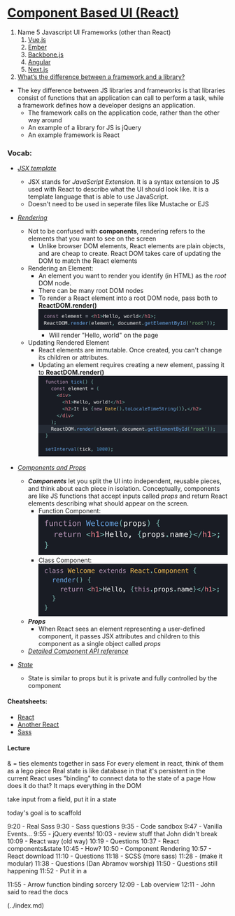 # [Component Based UI (React)](https://reactjs.org/)

1. Name 5 Javascript UI Frameworks (other than React)
   1. [Vue.js](https://vuejs.org/)
   2. [Ember](https://emberjs.com/)
   3. [Backbone.js](https://backbonejs.org/)
   4. [Angular](https://angularjs.org/)
   5. [Next.js](https://nextjs.org/)
2. [What’s the difference between a framework and a library?](https://blog.newrelic.com/engineering/best-javascript-libraries-frameworks/#:~:text=The%20key%20difference%20between%20JavaScript,than%20the%20other%20way%20around.)

- The key difference between JS libraries and frameworks is that libraries consist of functions that an application can call to perform a task, while a framework defines how a developer designs an application.
  - The framework calls on the application code, rather than the other way around
  - An example of a library for JS is jQuery
  - An example framework is React

### Vocab:

- [_JSX template_](https://reactjs.org/docs/introducing-jsx.html)
  - JSX stands for _JavaScript Extension_. It is a syntax extension to JS used with React to describe what the UI should look like. It is a template language that is able to use JavaScript.
  - Doesn't need to be used in seperate files like Mustache or EJS
- [_Rendering_](https://reactjs.org/docs/rendering-elements.html)

  - Not to be confused with **components**, rendering refers to the elements that you want to see on the screen
    - Unlike browser DOM elements, React elements are plain objects, and are cheap to create. React DOM takes care of updating the DOM to match the React elements
  - Rendering an Element:
    - An element you want to render you identify (in HTML) as the _root_ DOM node.
    - There can be many root DOM nodes
    - To render a React element into a root DOM node, pass both to **ReactDOM.render()**
      ![React DOM render](img/reactDom.png)
      - Will render "Hello, world" on the page
  - Updating Rendered Element
    - React elements are immutable. Once created, you can't change its children or attributes.
    - Updating an element requires creating a new element, passing it to **ReactDOM.render()**
      ![React DOM render update](img/reactDomUpdate.png)

- [_Components and Props_](https://reactjs.org/docs/components-and-props.html)
  - _**Components**_ let you split the UI into independent, reusable pieces, and think about each piece in isolation. Conceptually, components are like JS functions that accept inputs called _props_ and return React elements describing what should appear on the screen.
    - Function Component:
      ![Function component](img/funComp.png)
    - Class Component:
      ![Class Component](img/classComp.png)
  - _**Props**_
    - When React sees an element representing a user-defined component, it passes JSX attributes and children to this component as a single object called _props_
  - [_Detailed Component API reference_](https://reactjs.org/docs/react-component.html)
- [_State_](https://reactjs.org/docs/state-and-lifecycle.html)
  - State is similar to props but it is private and fully controlled by the component

#### Cheatsheets:

- [React](https://devhints.io/react)
- [Another React](https://reactcheatsheet.com/)
- [Sass](https://devhints.io/sass)

#### Lecture

& = ties elements together in sass
For every element in react, think of them as a lego piece
Real state is like database in that it's persistent in the current
React uses "binding" to connect data to the state of a page
How does it do that?
It maps everything in the DOM

take input from a field, put it in a state

today's goal is to scaffold

9:20 - Real Sass
9:30 - Sass questions
9:35 - Code sandbox
9:47 - Vanilla Events...
9:55 - jQuery events!
10:03 - review stuff that John didn't break
10:09 - React way (old way)
10:19 - Questions
10:37 - React components&state
10:45 - How?
10:50 - Component Rendering
10:57 - React download
11:10 - Questions
11:18 - SCSS (more sass)
11:28 - (make it modular)
11:38 - Questions (Dan Abramov worship)
11:50 - Questions still happening
11:52 - Put it in a <form>
11:55 - Arrow function binding sorcery
12:09 - Lab overview
12:11 - John said to read the docs

 (../index.md)
